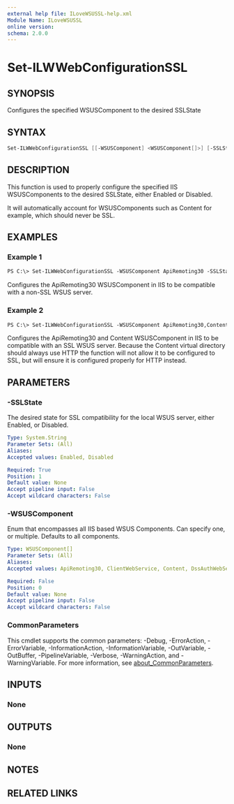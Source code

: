 ```yaml
---
external help file: ILoveWSUSSL-help.xml
Module Name: ILoveWSUSSL
online version:
schema: 2.0.0
---
```


# Set-ILWWebConfigurationSSL

## SYNOPSIS

Configures the specified WSUSComponent to the desired SSLState

## SYNTAX

```powershell
Set-ILWWebConfigurationSSL [[-WSUSComponent] <WSUSComponent[]>] [-SSLState] <String> [<CommonParameters>]
```

## DESCRIPTION

This function is used to properly configure the specified IIS WSUSComponents to the desired SSLState, either Enabled or Disabled.

It will automatically account for WSUSComponents such as Content for example, which should never be SSL.

## EXAMPLES

### Example 1

```ps
PS C:\> Set-ILWWebConfigurationSSL -WSUSComponent ApiRemoting30 -SSLState Disabled
```

Configures the ApiRemoting30 WSUSComponent in IIS to be compatible with a non-SSL WSUS server.

### Example 2

```ps
PS C:\> Set-ILWWebConfigurationSSL -WSUSComponent ApiRemoting30,Content -SSLState Enabled
```

Configures the ApiRemoting30 and Content WSUSComponent in IIS to be compatible with an SSL WSUS server.
Because the Content virtual directory should always use HTTP the function will not allow it to be configured to SSL,
but will ensure it is configured properly for HTTP instead.

## PARAMETERS

### -SSLState

The desired state for SSL compatibility for the local WSUS server, either Enabled, or Disabled.

```yaml
Type: System.String
Parameter Sets: (All)
Aliases:
Accepted values: Enabled, Disabled

Required: True
Position: 1
Default value: None
Accept pipeline input: False
Accept wildcard characters: False
```

### -WSUSComponent

Enum that encompasses all IIS based WSUS Components. Can specify one, or multiple. Defaults to all components.

```yaml
Type: WSUSComponent[]
Parameter Sets: (All)
Aliases:
Accepted values: ApiRemoting30, ClientWebService, Content, DssAuthWebService, Inventory, ReportingWebService, SelfUpdate, ServerSyncWebService, SimpleAuthWebService

Required: False
Position: 0
Default value: None
Accept pipeline input: False
Accept wildcard characters: False
```

### CommonParameters

This cmdlet supports the common parameters: -Debug, -ErrorAction, -ErrorVariable, -InformationAction, -InformationVariable, -OutVariable, -OutBuffer, -PipelineVariable, -Verbose, -WarningAction, and -WarningVariable. For more information, see [about_CommonParameters](http://go.microsoft.com/fwlink/?LinkID=113216).

## INPUTS

### None

## OUTPUTS

### None

## NOTES

## RELATED LINKS
